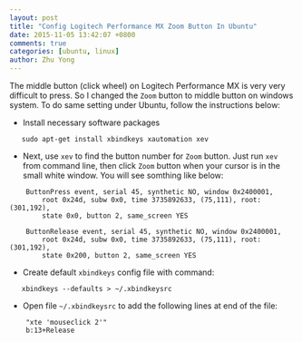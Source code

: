 ```yaml
---
layout: post
title: "Config Logitech Performance MX Zoom Button In Ubuntu"
date: 2015-11-05 13:42:07 +0800
comments: true
categories: [ubuntu, linux]
author: Zhu Yong
---
```


The middle button (click wheel) on Logitech Performance MX is very very difficult to press. So I changed the `Zoom` button to middle button on windows system. To do same setting under Ubuntu, follow the instructions below:

* Install necessary software packages

```
   sudo apt-get install xbindkeys xautomation xev
```

* Next, use `xev` to find the button number for `Zoom` button. Just run `xev` from command line, then click `Zoom` button when your cursor is in the small white window. You will see somthing like below:

```
    ButtonPress event, serial 45, synthetic NO, window 0x2400001,
        root 0x24d, subw 0x0, time 3735892633, (75,111), root:(301,192),
        state 0x0, button 2, same_screen YES
    
    ButtonRelease event, serial 45, synthetic NO, window 0x2400001,
        root 0x24d, subw 0x0, time 3735892633, (75,111), root:(301,192),
        state 0x200, button 2, same_screen YES
```

* Create default `xbindkeys` config file with command: 

```
   xbindkeys --defaults > ~/.xbindkeysrc
```

* Open file `~/.xbindkeysrc` to add the following lines at end of the file:

```
    "xte 'mouseclick 2'"
    b:13+Release
```

